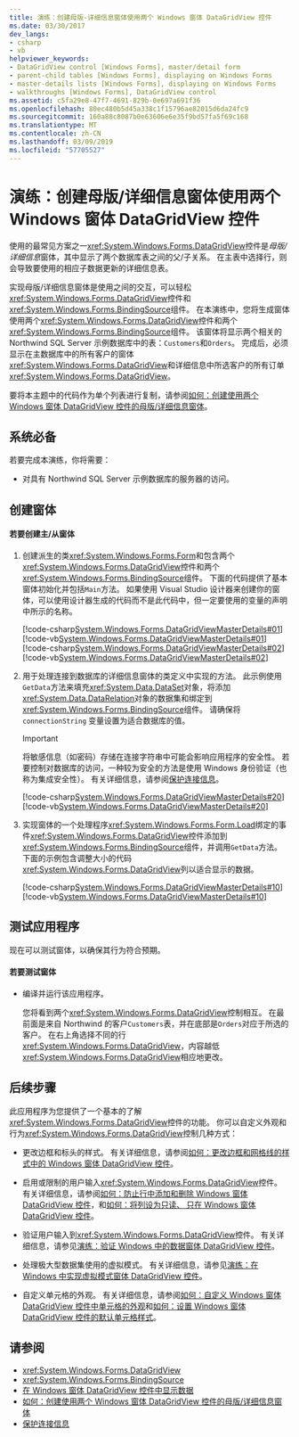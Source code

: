 ```yaml
---
title: 演练：创建母版-详细信息窗体使用两个 Windows 窗体 DataGridView 控件
ms.date: 03/30/2017
dev_langs:
- csharp
- vb
helpviewer_keywords:
- DataGridView control [Windows Forms], master/detail form
- parent-child tables [Windows Forms], displaying on Windows Forms
- master-details lists [Windows Forms], displaying on Windows Forms
- walkthroughs [Windows Forms], DataGridView control
ms.assetid: c5fa29e8-47f7-4691-829b-0e697a691f36
ms.openlocfilehash: 80ec480b5d45a338c1f15796ae82015d6da24fc9
ms.sourcegitcommit: 160a88c8087b0e63606e6e35f9bd57fa5f69c168
ms.translationtype: MT
ms.contentlocale: zh-CN
ms.lasthandoff: 03/09/2019
ms.locfileid: "57705527"
---
```

# <a name="walkthrough-creating-a-masterdetail-form-using-two-windows-forms-datagridview-controls"></a>演练：创建母版/详细信息窗体使用两个 Windows 窗体 DataGridView 控件
使用的最常见方案之一<xref:System.Windows.Forms.DataGridView>控件是*母版/详细信息*窗体，其中显示了两个数据库表之间的父/子关系。 在主表中选择行，则会导致要使用的相应子数据更新的详细信息表。  
  
 实现母版/详细信息窗体是使用之间的交互，可以轻松<xref:System.Windows.Forms.DataGridView>控件和<xref:System.Windows.Forms.BindingSource>组件。 在本演练中，您将生成窗体使用两个<xref:System.Windows.Forms.DataGridView>控件和两个<xref:System.Windows.Forms.BindingSource>组件。 该窗体将显示两个相关的 Northwind SQL Server 示例数据库中的表：`Customers`和`Orders`。 完成后，必须显示在主数据库中的所有客户的窗体<xref:System.Windows.Forms.DataGridView>和详细信息中所选客户的所有订单<xref:System.Windows.Forms.DataGridView>。  
  
 要将本主题中的代码作为单个列表进行复制，请参阅[如何：创建使用两个 Windows 窗体 DataGridView 控件的母版/详细信息窗体](create-a-master-detail-form-using-two-datagridviews.md)。  
  
## <a name="prerequisites"></a>系统必备  
 若要完成本演练，你将需要：  
  
-   对具有 Northwind SQL Server 示例数据库的服务器的访问。  
  
## <a name="creating-the-form"></a>创建窗体  
  
#### <a name="to-create-a-masterdetail-form"></a>若要创建主/从窗体  
  
1.  创建派生的类<xref:System.Windows.Forms.Form>和包含两个<xref:System.Windows.Forms.DataGridView>控件和两个<xref:System.Windows.Forms.BindingSource>组件。 下面的代码提供了基本窗体初始化并包括`Main`方法。 如果使用 Visual Studio 设计器来创建你的窗体，可以使用设计器生成的代码而不是此代码中，但一定要使用的变量的声明中所示的名称。  
  
     [!code-csharp[System.Windows.Forms.DataGridViewMasterDetails#01](~/samples/snippets/csharp/VS_Snippets_Winforms/System.Windows.Forms.DataGridViewMasterDetails/CS/masterdetails.cs#01)]
     [!code-vb[System.Windows.Forms.DataGridViewMasterDetails#01](~/samples/snippets/visualbasic/VS_Snippets_Winforms/System.Windows.Forms.DataGridViewMasterDetails/VB/masterdetails.vb#01)]  
    [!code-csharp[System.Windows.Forms.DataGridViewMasterDetails#02](~/samples/snippets/csharp/VS_Snippets_Winforms/System.Windows.Forms.DataGridViewMasterDetails/CS/masterdetails.cs#02)]
    [!code-vb[System.Windows.Forms.DataGridViewMasterDetails#02](~/samples/snippets/visualbasic/VS_Snippets_Winforms/System.Windows.Forms.DataGridViewMasterDetails/VB/masterdetails.vb#02)]  
  
2.  用于处理连接到数据库的详细信息窗体的类定义中实现的方法。 此示例使用`GetData`方法来填充<xref:System.Data.DataSet>对象，将添加<xref:System.Data.DataRelation>对象的数据集和绑定到<xref:System.Windows.Forms.BindingSource>组件。 请确保将 `connectionString` 变量设置为适合数据库的值。  
  
    > [!IMPORTANT]
    >  将敏感信息（如密码）存储在连接字符串中可能会影响应用程序的安全性。 若要控制对数据库的访问，一种较为安全的方法是使用 Windows 身份验证（也称为集成安全性）。 有关详细信息，请参阅[保护连接信息](../../data/adonet/protecting-connection-information.md)。  
  
     [!code-csharp[System.Windows.Forms.DataGridViewMasterDetails#20](~/samples/snippets/csharp/VS_Snippets_Winforms/System.Windows.Forms.DataGridViewMasterDetails/CS/masterdetails.cs#20)]
     [!code-vb[System.Windows.Forms.DataGridViewMasterDetails#20](~/samples/snippets/visualbasic/VS_Snippets_Winforms/System.Windows.Forms.DataGridViewMasterDetails/VB/masterdetails.vb#20)]  
  
3.  实现窗体的一个处理程序<xref:System.Windows.Forms.Form.Load>绑定的事件<xref:System.Windows.Forms.DataGridView>控件添加到<xref:System.Windows.Forms.BindingSource>组件，并调用`GetData`方法。 下面的示例包含调整大小的代码<xref:System.Windows.Forms.DataGridView>列以适合显示的数据。  
  
     [!code-csharp[System.Windows.Forms.DataGridViewMasterDetails#10](~/samples/snippets/csharp/VS_Snippets_Winforms/System.Windows.Forms.DataGridViewMasterDetails/CS/masterdetails.cs#10)]
     [!code-vb[System.Windows.Forms.DataGridViewMasterDetails#10](~/samples/snippets/visualbasic/VS_Snippets_Winforms/System.Windows.Forms.DataGridViewMasterDetails/VB/masterdetails.vb#10)]  
  
## <a name="testing-the-application"></a>测试应用程序  
 现在可以测试窗体，以确保其行为符合预期。  
  
#### <a name="to-test-the-form"></a>若要测试窗体  
  
-   编译并运行该应用程序。  
  
     您将看到两个<xref:System.Windows.Forms.DataGridView>控制相互。 在最前面是来自 Northwind 的客户`Customers`表，并在底部是`Orders`对应于所选的客户。 在右上角选择不同的行<xref:System.Windows.Forms.DataGridView>，内容越低<xref:System.Windows.Forms.DataGridView>相应地更改。  
  
## <a name="next-steps"></a>后续步骤  
 此应用程序为您提供了一个基本的了解<xref:System.Windows.Forms.DataGridView>控件的功能。 你可以自定义外观和行为<xref:System.Windows.Forms.DataGridView>控制几种方式：  
  
-   更改边框和标头的样式。 有关详细信息，请参阅[如何：更改边框和网格线的样式中的 Windows 窗体 DataGridView 控件](change-the-border-and-gridline-styles-in-the-datagrid.md)。  
  
-   启用或限制的用户输入<xref:System.Windows.Forms.DataGridView>控件。 有关详细信息，请参阅[如何：防止行中添加和删除 Windows 窗体 DataGridView 控件](prevent-row-addition-and-deletion-datagridview.md)，和[如何：将列设为只读、 只在 Windows 窗体 DataGridView 控件](how-to-make-columns-read-only-in-the-windows-forms-datagridview-control.md)。  
  
-   验证用户输入到<xref:System.Windows.Forms.DataGridView>控件。 有关详细信息，请参见[演练：验证 Windows 中的数据窗体 DataGridView 控件](walkthrough-validating-data-in-the-windows-forms-datagridview-control.md)。  
  
-   处理极大型数据集使用的虚拟模式。 有关详细信息，请参见[演练：在 Windows 中实现虚拟模式窗体 DataGridView 控件](implementing-virtual-mode-wf-datagridview-control.md)。  
  
-   自定义单元格的外观。 有关详细信息，请参阅[如何：自定义 Windows 窗体 DataGridView 控件中单元格的外观](customize-the-appearance-of-cells-in-the-datagrid.md)和[如何：设置 Windows 窗体 DataGridView 控件的默认单元格样式](how-to-set-default-cell-styles-for-the-windows-forms-datagridview-control.md)。  
  
## <a name="see-also"></a>请参阅
- <xref:System.Windows.Forms.DataGridView>
- <xref:System.Windows.Forms.BindingSource>
- [在 Windows 窗体 DataGridView 控件中显示数据](displaying-data-in-the-windows-forms-datagridview-control.md)
- [如何：创建使用两个 Windows 窗体 DataGridView 控件的母版/详细信息窗体](create-a-master-detail-form-using-two-datagridviews.md)
- [保护连接信息](../../data/adonet/protecting-connection-information.md)
